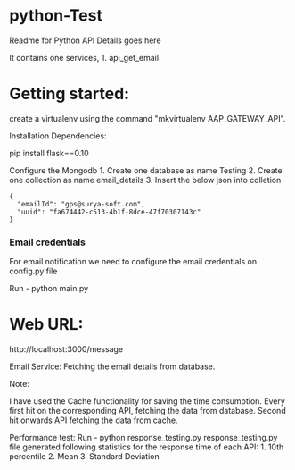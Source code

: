 # python-Test


Readme for Python API Details goes here

It contains one services,
	1. api_get_email
	
Getting started:
================

create a virtualenv using the command "mkvirtualenv AAP_GATEWAY_API".

Installation Dependencies:

pip install flask==0.10

Configure the Mongodb 
	1. Create one database as name Testing
	2. Create one collection as name email_details
	3. Insert the below json into colletion

	{
	  "emailId": "gps@surya-soft.com",
	  "uuid": "fa674442-c513-4b1f-8dce-47f70307143c"
	}


### Email credentials
For email notification we need to configure the email credentials on config.py file

Run - python main.py

Web URL:
========

http://localhost:3000/message

Email Service: Fetching the email details from database.

Note: 

I have used the Cache functionality for saving the time consumption. Every first hit on the corresponding API, fetching the data from database. Second hit onwards API fetching the data from cache. 


Performance test:
Run - python response_testing.py
response_testing.py file generated following statistics for the response time of each API:
    1. 10th percentile
    2. Mean
    3. Standard Deviation
 
